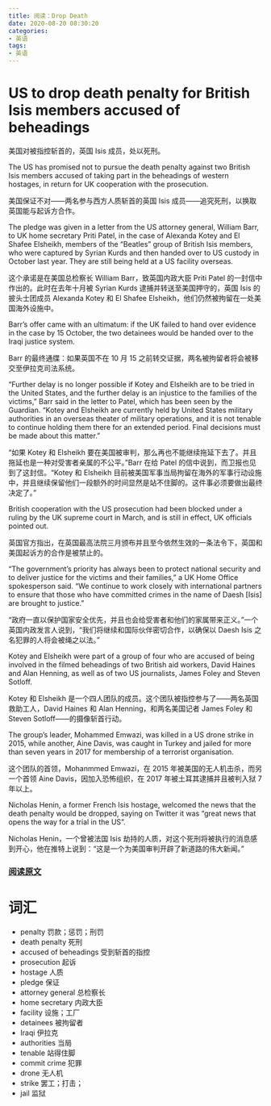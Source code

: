 ```yaml
---
title: 阅读：Drop Death
date: 2020-08-20 08:30:20
categories:
- 英语
tags:
- 英语
---
```


# US to drop death penalty for British Isis members accused of beheadings

美国对被指控斩首的，英国 Isis 成员，处以死刑。

The US has promised not to pursue the death penalty against two British Isis members accused of taking part in the beheadings of western hostages, in return for UK cooperation with the prosecution.

美国保证不对——两名参与西方人质斩首的英国 Isis 成员——追究死刑，以换取英国能与起诉方合作。

The pledge was given in a letter from the US attorney general, William Barr, to UK home secretary Priti Patel, in the case of Alexanda Kotey and El Shafee Elsheikh, members of the “Beatles” group of British Isis members, who were captured by Syrian Kurds and then handed over to US custody in October last year. They are still being held at a US facility overseas.

这个承诺是在美国总检察长 William Barr，致英国内政大臣 Priti Patel 的一封信中作出的。此时在去年十月被 Syrian Kurds 逮捕并转送至美国押守的，英国 Isis 的披头士团成员 Alexanda Kotey 和 El Shafee Elsheikh，他们仍然被拘留在一处美国海外设施中。

Barr’s offer came with an ultimatum: if the UK failed to hand over evidence in the case by 15 October, the two detainees would be handed over to the Iraqi justice system.

Barr 的最终通牒：如果英国不在 10 月 15 之前转交证据，两名被拘留者将会被移交至伊拉克司法系统。

“Further delay is no longer possible if Kotey and Elsheikh are to be tried in the United States, and the further delay is an injustice to the families of the victims,” Barr said in the letter to Patel, which has been seen by the Guardian. “Kotey and Elsheikh are currently held by United States military authorities in an overseas theater of military operations, and it is not tenable to continue holding them there for an extended period. Final decisions must be made about this matter.”

“如果 Kotey 和 Elsheikh 要在美国被审判，那么再也不能继续拖延下去了。并且拖延也是一种对受害者亲属的不公平。”Barr 在给 Patel 的信中说到，而卫报也见到了这封信。“Kotey 和 Elsheikh 目前被美国军事当局拘留在海外的军事行动设施中，并且继续保留他们一段额外的时间显然是站不住脚的。这件事必须要做出最终决定了。”

British cooperation with the US prosecution had been blocked under a ruling by the UK supreme court in March, and is still in effect, UK officials pointed out.

英国官方指出，在英国最高法院三月颁布并且至今依然生效的一条法令下，英国和美国起诉方的合作是被禁止的。

“The government’s priority has always been to protect national security and to deliver justice for the victims and their families,” a UK Home Office spokesperson said. “We continue to work closely with international partners to ensure that those who have committed crimes in the name of Daesh [Isis] are brought to justice.”

“政府一直以保护国家安全优先，并且也会给受害者和他们的家属带来正义。”一个英国内政发言人说到，“我们将继续和国际伙伴密切合作，以确保以 Daesh Isis 之名犯罪的人将会被绳之以法。”

Kotey and Elsheikh were part of a group of four who are accused of being involved in the filmed beheadings of two British aid workers, David Haines and Alan Henning, as well as of two US journalists, James Foley and Steven Sotloff.

Kotey 和 Elsheikh 是一个四人团队的成员。这个团队被指控参与了——两名英国救助工人，David Haines 和 Alan Henning，和两名美国记者 James Foley 和 Steven Sotloff——的摄像斩首行动。

The group’s leader, Mohammed Emwazi, was killed in a US drone strike in 2015, while another, Aine Davis, was caught in Turkey and jailed for more than seven years in 2017 for membership of a terrorist organisation.

这个团队的首领，Mohanmmed Emwazi，在 2015 年被美国的无人机击杀，而另一个首领 Aine Davis，因加入恐怖组织，在 2017 年被土耳其逮捕并且被判入狱 7 年以上。

Nicholas Henin, a former French Isis hostage, welcomed the news that the death penalty would be dropped, saying on Twitter it was “great news that opens the way for a trial in the US”.

Nicholas Henin，一个曾被法国 Isis 劫持的人质，对这个死刑将被执行的消息感到开心，他在推特上说到：“这是一个为美国审判开辟了新道路的伟大新闻。”

### [阅读原文](https://www.theguardian.com/world/2020/aug/19/us-to-drop-death-penalty-for-british-isis-members-accused-of-beheadings)

# 词汇

- penalty 罚款；惩罚；刑罚
- death penalty 死刑
- accused of beheadings 受到斩首的指控
- prosecution 起诉
- hostage 人质
- pledge 保证
- attorney general 总检察长
- home secretary 内政大臣
- facility 设施；工厂
- detainees 被拘留者
- Iraqi 伊拉克
- authorities 当局
- tenable 站得住脚
- commit crime 犯罪
- drone 无人机
- strike 罢工；打击；
- jail 监狱
